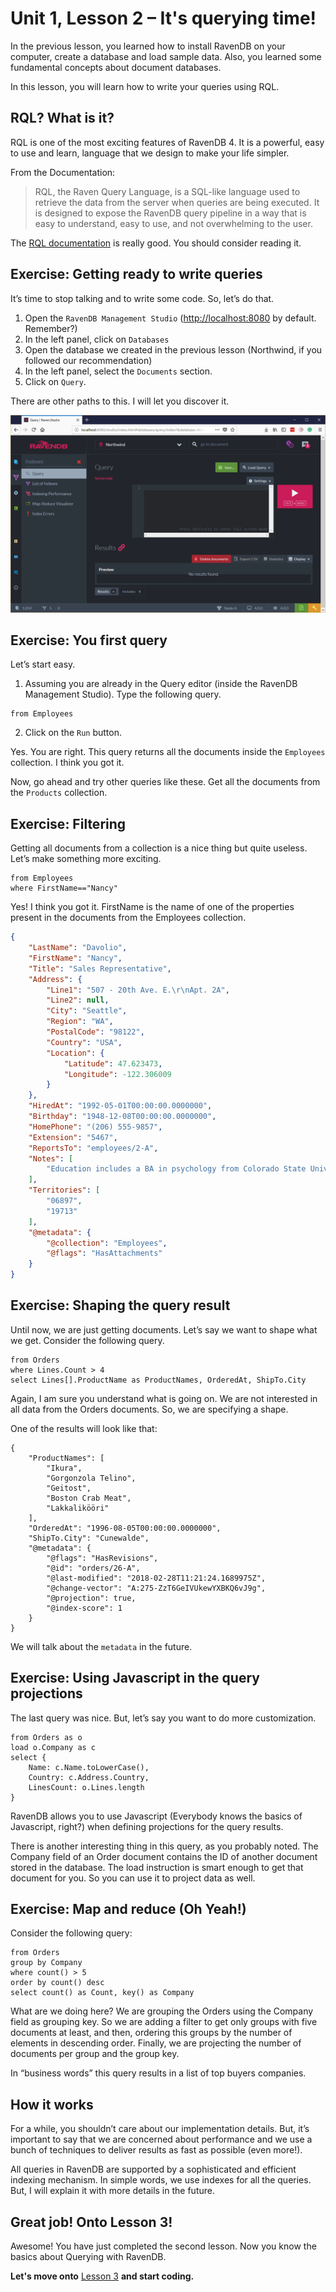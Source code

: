 Unit 1, Lesson 2 – It's querying time!
======================================

In the previous lesson, you learned how to install RavenDB on your computer,
create a database and load sample data. Also, you learned some fundamental
concepts about document databases.

In this lesson, you will learn how to write your queries using RQL.

RQL? What is it?
----------------

RQL is one of the most exciting features of RavenDB 4. It is a powerful, easy to
use and learn, language that we design to make your life simpler.

From the Documentation:

>RQL, the Raven Query Language, is a SQL-like language used to retrieve the data
from the server when queries are being executed. It is designed to expose the RavenDB
query pipeline in a way that is easy to understand, easy to use, and not 
overwhelming to the user.

The [RQL
documentation](https://ravendb.net/docs/article-page/4.0/csharp/indexes/querying/what-is-rql)
is really good. You should consider reading it.


Exercise: Getting ready to write queries
----------------------------------------

It’s time to stop talking and to write some code. So, let’s do that.

1.  Open the `RavenDB Management Studio` (<http://localhost:8080> by default.
    Remember?)
2.  In the left panel, click on `Databases`
3.  Open the database we created in the previous lesson (Northwind, if you
    followed our recommendation)
4.  In the left panel, select the `Documents` section.
5.  Click on `Query`.

There are other paths to this. I will let you discover it.

![](media/23k4h1k2j4hk24kh12khj243.png)

Exercise: You first query
-------------------------

Let’s start easy.

1.  Assuming you are already in the Query editor (inside the RavenDB Management
    Studio). Type the following query.

```
from Employees
```
2.  Click on the `Run` button.

Yes. You are right. This query returns all the documents inside the `Employees` collection. I think you got it.

Now, go ahead and try other queries like these. Get all the documents from the `Products` collection.

Exercise: Filtering
-------------------

Getting all documents from a collection is a nice thing but quite useless. Let’s make something more exciting.
  
```
from Employees
where FirstName=="Nancy"
```

Yes! I think you got it. FirstName is the name of one of the properties present
in the documents from the Employees collection.

```json
{
    "LastName": "Davolio",
    "FirstName": "Nancy",
    "Title": "Sales Representative",
    "Address": {
        "Line1": "507 - 20th Ave. E.\r\nApt. 2A",
        "Line2": null,
        "City": "Seattle",
        "Region": "WA",
        "PostalCode": "98122",
        "Country": "USA",
        "Location": {
            "Latitude": 47.623473,
            "Longitude": -122.306009
        }
    },
    "HiredAt": "1992-05-01T00:00:00.0000000",
    "Birthday": "1948-12-08T00:00:00.0000000",
    "HomePhone": "(206) 555-9857",
    "Extension": "5467",
    "ReportsTo": "employees/2-A",
    "Notes": [
        "Education includes a BA in psychology from Colorado State University in 1970.  She also completed \"The Art of the Cold Call.\"  Nancy is a member of Toastmasters International."
    ],
    "Territories": [
        "06897",
        "19713"
    ],
    "@metadata": {
        "@collection": "Employees",
        "@flags": "HasAttachments"
    }
}
```

Exercise: Shaping the query result
----------------------------------

Until now, we are just getting documents. Let’s say we want to shape what we get. Consider the following query.

```
from Orders
where Lines.Count > 4
select Lines[].ProductName as ProductNames, OrderedAt, ShipTo.City
```

Again, I am sure you understand what is going on. We are not interested in all data from the Orders documents. So, we are specifying a shape.

One of the results will look like that:

```
{
    "ProductNames": [
        "Ikura",
        "Gorgonzola Telino",
        "Geitost",
        "Boston Crab Meat",
        "Lakkalikööri"
    ],
    "OrderedAt": "1996-08-05T00:00:00.0000000",
    "ShipTo.City": "Cunewalde",
    "@metadata": {
        "@flags": "HasRevisions",
        "@id": "orders/26-A",
        "@last-modified": "2018-02-28T11:21:24.1689975Z",
        "@change-vector": "A:275-ZzT6GeIVUkewYXBKQ6vJ9g",
        "@projection": true,
        "@index-score": 1
    }
}
```

We will talk about the `metadata` in the future.

Exercise: Using Javascript in the query projections
---------------------------------------------------
The last query was nice. But, let’s say you want to do more customization.

```
from Orders as o
load o.Company as c
select {
    Name: c.Name.toLowerCase(),
    Country: c.Address.Country,
    LinesCount: o.Lines.length
}
```
RavenDB allows you to use Javascript (Everybody knows the basics of Javascript,
right?) when defining projections for the query results.

There is another interesting thing in this query, as you probably noted. The
Company field of an Order document contains the ID of another document stored in
the database. The load instruction is smart enough to get that document for you.
So you can use it to project data as well.

Exercise: Map and reduce (Oh Yeah!)
-----------------------------------
Consider the following query:

```
from Orders
group by Company
where count() > 5
order by count() desc
select count() as Count, key() as Company
```

What are we doing here? We are grouping the Orders using the Company field as
grouping key. So we are adding a filter to get only groups with five documents
at least, and then, ordering this groups by the number of elements in descending
order. Finally, we are projecting the number of documents per group and the
group key.

In “business words” this query results in a list of top buyers companies.

How it works
------------

For a while, you shouldn’t care about our implementation details. But, it’s
important to say that we are concerned about performance and we use a bunch of
techniques to deliver results as fast as possible (even more!).

All queries in RavenDB are supported by a sophisticated and efficient indexing
mechanism. In simple words, we use indexes for all the queries. But, I will
explain it with more details in the future.

Great job! Onto Lesson 3!   
-------------------------

Awesome! You have just completed the second lesson. Now you know the basics about Querying with RavenDB. 


**Let's move onto** [Lesson 3](../lesson3/README.md) **and start coding.**





